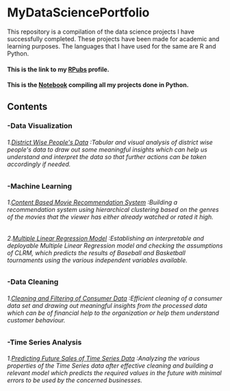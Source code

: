# MyDataSciencePortfolio
This repository is a compilation of the data science projects I have successfully completed. These projects have been made for academic and learning purposes.
The languages that I have used for the same are R and Python.
#### This is the link to my [RPubs](https://rpubs.com/Salil_Suman_Meher) profile.
#### This is the [Notebook](https://github.com/SalilSuman/Python_Projects) compiling all my projects done in Python.
## Contents
###   -Data Visualization
###### 1.[District Wise People's Data](https://rpubs.com/Salil_Suman_Meher/639968) :Tabular and visual analysis of district wise people's data to draw out some meaningful insights which can help us understand and interpret the data so that further actions can be taken accordingly if needed.  
###   -Machine Learning
###### 1.[Content Based Movie Recommendation System](https://rpubs.com/Salil_Suman_Meher/641843) :Building a recommendation system using hierarchical clustering based on the genres of the movies that the viewer has either already watched or rated it high.
###### 2.[Multiple Linear Regression Model](https://rpubs.com/Salil_Suman_Meher/655560) :Establishing an interpretable and deployable Multiple Linear Regression model and checking the assumptions of CLRM, which predicts the results of Baseball and Basketball tournaments using the various independent variables available.
###   -Data Cleaning 
###### 1.[Cleaning and Filtering of Consumer Data](https://rpubs.com/Salil_Suman_Meher/652534) :Efficient cleaning of a consumer data set and drawing out meaningful insights from the processed data which can be of financial help to the organization or help them understand customer behaviour. 
###   -Time Series Analysis
###### 1.[Predicting Future Sales of Time Series Data](https://github.com/SalilSuman/Python_Projects/blob/main/Predicting_Future_Sales.ipynb) :Analyzing the various properties of the Time Series data after effective cleaning and building a relevant model which predicts the required values in the future with minimal errors to be used by the concerned businesses.  
